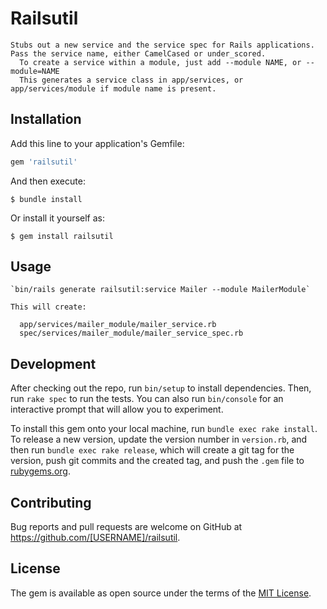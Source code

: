 # Railsutil

    Stubs out a new service and the service spec for Rails applications. Pass the service name, either CamelCased or under_scored.
      To create a service within a module, just add --module NAME, or --module=NAME
      This generates a service class in app/services, or app/services/module if module name is present.

## Installation

Add this line to your application's Gemfile:

```ruby
gem 'railsutil'
```

And then execute:

    $ bundle install

Or install it yourself as:

    $ gem install railsutil

## Usage
    `bin/rails generate railsutil:service Mailer --module MailerModule`

    This will create:

      app/services/mailer_module/mailer_service.rb
      spec/services/mailer_module/mailer_service_spec.rb

## Development

After checking out the repo, run `bin/setup` to install dependencies. Then, run `rake spec` to run the tests. You can also run `bin/console` for an interactive prompt that will allow you to experiment.

To install this gem onto your local machine, run `bundle exec rake install`. To release a new version, update the version number in `version.rb`, and then run `bundle exec rake release`, which will create a git tag for the version, push git commits and the created tag, and push the `.gem` file to [rubygems.org](https://rubygems.org).

## Contributing

Bug reports and pull requests are welcome on GitHub at https://github.com/[USERNAME]/railsutil.

## License

The gem is available as open source under the terms of the [MIT License](https://opensource.org/licenses/MIT).
